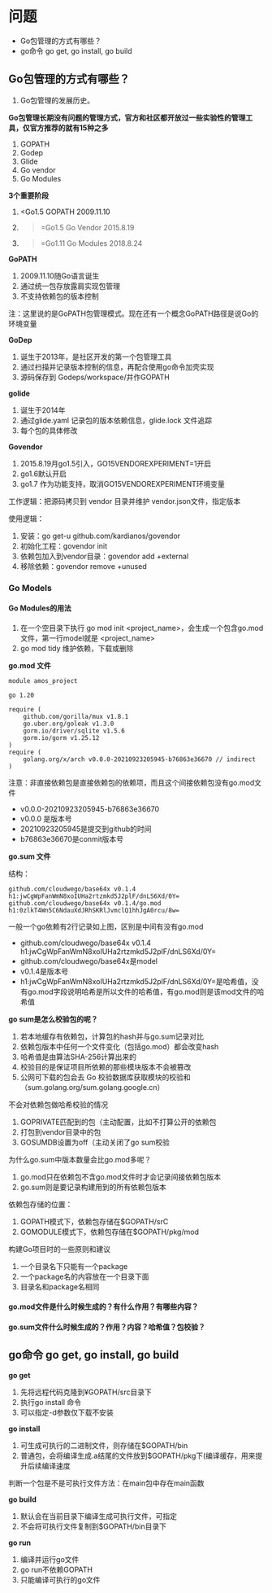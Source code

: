 
# 问题

- Go包管理的方式有哪些？
- go命令 go get, go install, go build


## Go包管理的方式有哪些？

1. Go包管理的发展历史。

**Go包管理长期没有问题的管理方式，官方和社区都开放过一些实验性的管理工具，仅官方推荐的就有15种之多**

1. GOPATH
2. Godep
3. Glide
4. Go vendor
5. Go Modules

**3个重要阶段**
1. <Go1.5 GOPATH 2009.11.10
2. >=Go1.5 Go Vendor 2015.8.19
3. >=Go1.11 Go Modules 2018.8.24
   

**GoPATH**
1. 2009.11.10随Go语言诞生
2. 通过统一包存放露肩实现包管理
3. 不支持依赖包的版本控制

注：这里说的是GoPATH包管理模式。现在还有一个概念GoPATH路径是说Go的环境变量

**GoDep**

1. 诞生于2013年，是社区开发的第一个包管理工具
2. 通过扫描并记录版本控制的信息，再配合使用go命令加壳实现
3. 源码保存到 Godeps/workspace/并作GOPATH


**golide**

1. 诞生于2014年
2. 通过glide.yaml 记录包的版本依赖信息，glide.lock 文件追踪
3. 每个包的具体修改

**Govendor**

1. 2015.8.19月go1.5引入，GO15VENDOREXPERIMENT=1开启
2. go1.6默认开启
3. go1.7 作为功能支持，取消GO15VENDOREXPERIMENT环境变量

工作逻辑：把源码拷贝到 vendor 目录并维护 vendor.json文件，指定版本

使用逻辑：

1. 安装：go get-u github.com/kardianos/govendor
2. 初始化工程：govendor init
3. 依赖包加入到vendor目录：govendor add +external
4. 移除依赖：govendor remove +unused

### Go Models

#### Go Modules的用法

1. 在一个空目录下执行 go mod init <project_name>，会生成一个包含go.mod文件，第一行model就是 <project_name>
2. go mod tidy 维护依赖，下载或删除

**go.mod 文件**

```
module amos_project

go 1.20

require (
	github.com/gorilla/mux v1.8.1
	go.uber.org/goleak v1.3.0
	gorm.io/driver/sqlite v1.5.6
	gorm.io/gorm v1.25.12
)
require (
	golang.org/x/arch v0.0.0-20210923205945-b76863e36670 // indirect
)
```

注意：非直接依赖包是直接依赖包的依赖项，而且这个间接依赖包没有go.mod文件
- v0.0.0-20210923205945-b76863e36670
- v0.0.0 是版本号
- 20210923205945是提交到github的时间
- b76863e36670是conmit版本号

**go.sum 文件**

结构：

```
github.com/cloudwego/base64x v0.1.4 h1:jwCgWpFanWmN8xoIUHa2rtzmkd5J2plF/dnLS6Xd/0Y=
github.com/cloudwego/base64x v0.1.4/go.mod h1:0zlkT4Wn5C6NdauXdJRhSKRlJvmclQ1hhJgA0rcu/8w=
```

一般一个go依赖有2行记录如上图，区别是中间有没有go.mod

- github.com/cloudwego/base64x v0.1.4 h1:jwCgWpFanWmN8xoIUHa2rtzmkd5J2plF/dnLS6Xd/0Y=
- github.com/cloudwego/base64x是model
- v0.1.4是版本号
- h1:jwCgWpFanWmN8xoIUHa2rtzmkd5J2plF/dnLS6Xd/0Y=是哈希值，没有go.mod字段说明哈希是所以文件的哈希值，有go.mod则是该mod文件的哈希值

**go sum是怎么校验包的呢？**

1. 若本地缓存有依赖包，计算包的hash并与go.sum记录对比
2. 依赖包版本中任何一个文件变化（包括go.mod）都会改变hash
3. 哈希值是由算法SHA-256计算出来的
4. 校验目的是保证项目所依赖的那些模块版本不会被篡改
5. 公网可下载的包会去 Go 校验数据库获取模块的校验和
（sum.golang.org/sum.golang.google.cn）

不会对依赖包做哈希校验的情况

1. GOPRIVATE匹配到的包（主动配置，比如不打算公开的依赖包
2. 打包到vendor目录中的包
3. GOSUMDB设置为off（主动关闭了go sum校验

为什么go.sum中版本数量会比go.mod多呢？

1. go.mod只在依赖包不含go.mod文件时才会记录间接依赖包版本
2. go.sum则是要记录构建用到的所有依赖包版本

依赖包存储的位置：

1. GOPATH模式下，依赖包存储在$GOPATH/srC
2. GOMODULE模式下，依赖包存储在$GOPATH/pkg/mod

构建Go项目时的一些原则和建议

1. 一个目录名下只能有一个package
2. 一个package名的内容放在一个目录下面
3. 目录名和package名相同

#### go.mod文件是什么时候生成的？有什么作用？有哪些内容？

#### go.sum文件什么时候生成的？作用？内容？哈希值？包校验？




## go命令 go get, go install, go build

**go get**

1. 先将远程代码克隆到¥GOPATH/src目录下
2. 执行go install 命令
3. 可以指定-d参数仅下载不安装

**go install**

1. 可生成可执行的二进制文件，则存储在$GOPATH/bin
2. 普通包，会将编译生成.a结尾的文件放到$GOPATH/pkg下(编译缓存，用来提升后续编译速度

判断一个包是不是可执行文件方法：在main包中存在main函数

**go build**

1. 默认会在当前目录下编译生成可执行文件，可指定
2. 不会将可执行文件复制到$GOPATH/bin目录下

**go run**

1. 编译并运行go文件
2. go run不依赖GOPATH
3. 只能编译可执行的go文件


